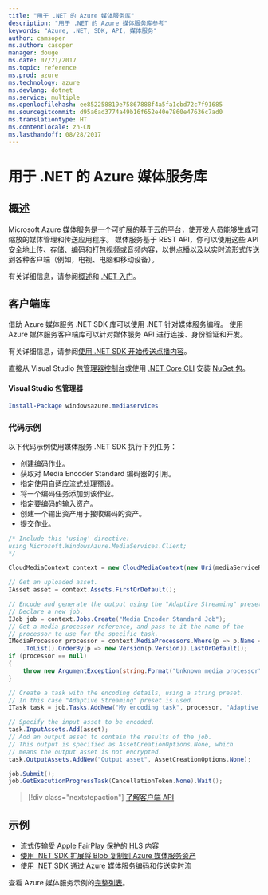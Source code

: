 ```yaml
---
title: "用于 .NET 的 Azure 媒体服务库"
description: "用于 .NET 的 Azure 媒体服务库参考"
keywords: "Azure, .NET, SDK, API, 媒体服务"
author: camsoper
ms.author: casoper
manager: douge
ms.date: 07/21/2017
ms.topic: reference
ms.prod: azure
ms.technology: azure
ms.devlang: dotnet
ms.service: multiple
ms.openlocfilehash: ee852258819e75867888f4a5fa1cbd72c7f91685
ms.sourcegitcommit: d95a6ad3774a49b16f652e40e7860e47636c7ad0
ms.translationtype: HT
ms.contentlocale: zh-CN
ms.lasthandoff: 08/28/2017
---
```

# <a name="azure-media-services-libraries-for-net"></a>用于 .NET 的 Azure 媒体服务库

## <a name="overview"></a>概述

Microsoft Azure 媒体服务是一个可扩展的基于云的平台，使开发人员能够生成可缩放的媒体管理和传送应用程序。 媒体服务基于 REST API，你可以使用这些 API 安全地上传、存储、编码和打包视频或音频内容，以供点播以及以实时流形式传送到各种客户端（例如，电视、电脑和移动设备）。 

有关详细信息，请参阅[概述](/azure/media-services/media-services-overview)和 [.NET 入门](/azure/media-services/media-services-dotnet-how-to-use)。 

## <a name="client-library"></a>客户端库

借助 Azure 媒体服务 .NET SDK 库可以使用 .NET 针对媒体服务编程。 使用 Azure 媒体服务客户端库可以针对媒体服务 API 进行连接、身份验证和开发。  

有关详细信息，请参阅[使用 .NET SDK 开始传送点播内容](/azure/media-services/media-services-dotnet-get-started)。

直接从 Visual Studio [包管理器控制台][PackageManager]或使用 [.NET Core CLI][DotNetCLI] 安装 [NuGet 包](https://www.nuget.org/packages/windowsazure.mediaservices)。

#### <a name="visual-studio-package-manager"></a>Visual Studio 包管理器

```powershell
Install-Package windowsazure.mediaservices
```

### <a name="code-example"></a>代码示例

以下代码示例使用媒体服务 .NET SDK 执行下列任务：

- 创建编码作业。
- 获取对 Media Encoder Standard 编码器的引用。
- 指定使用自适应流式处理预设。
- 将一个编码任务添加到该作业。
- 指定要编码的输入资产。
- 创建一个输出资产用于接收编码的资产。
- 提交作业。


```csharp
/* Include this 'using' directive:
using Microsoft.WindowsAzure.MediaServices.Client;
*/

CloudMediaContext context = new CloudMediaContext(new Uri(mediaServiceRESTAPIEndpoint), tokenProvider);

// Get an uploaded asset.
IAsset asset = context.Assets.FirstOrDefault();

// Encode and generate the output using the "Adaptive Streaming" preset.
// Declare a new job.
IJob job = context.Jobs.Create("Media Encoder Standard Job");
// Get a media processor reference, and pass to it the name of the 
// processor to use for the specific task.
IMediaProcessor processor = context.MediaProcessors.Where(p => p.Name == mediaProcessorName)
    .ToList().OrderBy(p => new Version(p.Version)).LastOrDefault();
if (processor == null) 
{
    throw new ArgumentException(string.Format("Unknown media processor", mediaProcessorName));
}

// Create a task with the encoding details, using a string preset.
// In this case "Adaptive Streaming" preset is used.
ITask task = job.Tasks.AddNew("My encoding task", processor, "Adaptive Streaming", TaskOptions.None);

// Specify the input asset to be encoded.
task.InputAssets.Add(asset);
// Add an output asset to contain the results of the job. 
// This output is specified as AssetCreationOptions.None, which 
// means the output asset is not encrypted. 
task.OutputAssets.AddNew("Output asset", AssetCreationOptions.None);

job.Submit();
job.GetExecutionProgressTask(CancellationToken.None).Wait();
```

> [!div class="nextstepaction"]
> [了解客户端 API](/dotnet/api/overview/azure/mediaservices/client)

## <a name="samples"></a>示例

- [流式传输受 Apple FairPlay 保护的 HLS 内容](https://azure.microsoft.com/resources/samples/media-services-dotnet-dynamic-encryption-with-fairplay/)
- [使用 .NET SDK 扩展将 Blob 复制到 Azure 媒体服务资产](https://azure.microsoft.com/resources/samples/media-services-dotnet-copy-blob-into-asset/)
- [使用 .NET SDK 通过 Azure 媒体服务编码和传送实时流](https://azure.microsoft.com/resources/samples/media-services-dotnet-encode-live-stream-with-ams-clear/)

查看 Azure 媒体服务示例的[完整列表](https://azure.microsoft.com/resources/samples/?platform=dotnet&service=media-services)。


[PackageManager]: https://docs.microsoft.com/nuget/tools/package-manager-console
[DotNetCLI]: https://docs.microsoft.com/dotnet/core/tools/dotnet-add-package
